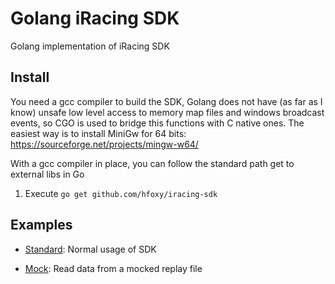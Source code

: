 # Golang iRacing SDK

Golang implementation of iRacing SDK

## Install

You need a gcc compiler to build the SDK, Golang does not have (as far as I know) unsafe low level access to memory map files and windows broadcast events, so CGO is used to bridge this functions with C native ones.
The easiest way is to install MiniGw for 64 bits: https://sourceforge.net/projects/mingw-w64/

With a gcc compiler in place, you can follow the standard path get to external libs in Go
1. Execute `go get github.com/hfoxy/iracing-sdk`

## Examples

* [Standard](examples/windows.go): Normal usage of SDK

* [Mock](examples/mock/mock.go): Read data from a mocked replay file
